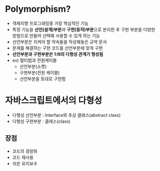 # Polymorphism?
- 객체지향 프로그래밍중 가장 핵심적인 기능
- 특정 기능을 **선언(설계)부분**과 **구현(동작)부분**으로 분리한 후 구현 부분을 다양한 방법으로 만들어 선택해 사용할 수 있게 하는 기능
- 선언부분은 지켜야 할 약속들을 작성해놓은 규약 문서
- 문제를 해결하는 구현 코드를 선언부분에 맞게 구현
- **선언부분과 구현부분은 1:N의 다형성 관계가 형성됨**
- ex) 멀티탭과 전원케이블
    - 선언부분(소켓)
    - 구현부분(전원 케이블)
    - 선언부분을 토대로 구현함

# 자바스크립트에서의 다형성
- 다형성 선언부분 : Interface와 추상 클래스(abstract class)
- 다형성 구현부분 : 클래스(class)

## 장점
- 코드의 경량화
- 코드 재사용
- 쉬운 유지보수